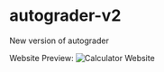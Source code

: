 # autograder-v2
New version of autograder

Website Preview:
![Calculator Website](https://github.com/revou-fundamental-course/15-may-23-Rafli-4dam/assets/130619118/21343c5c-a148-4603-ac0b-85d97d9ff9c8)
